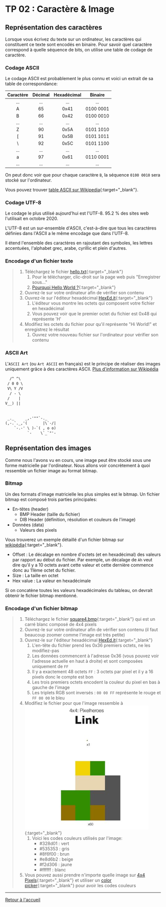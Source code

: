 # TP 02 : Caractère & Image

## Représentation des caractères

Lorsque vous écrivez du texte sur un ordinateur, les caractères qui constituent ce texte sont encodés en binaire.
Pour savoir quel caractère correspond à quelle séquence de bits, on utilise une table de codage de caractère.

### Codage ASCII

Le codage ASCII est probablement le plus connu et voici un extrait de sa table de correspondance:

| **Caractère** | **Décimal** | **Hexadécimal** | **Binaire** |
| :-----------: | :---------: | :-------------: | :---------: |
|      ...      |     ...     |       ...       |     ...     |
|       A       |     65      |      0x41       |  0100 0001  |
|       B       |     66      |      0x42       |  0100 0010  |
|      ...      |     ...     |       ...       |     ...     |
|       Z       |     90      |      0x5A       |  0101 1010  |
|       [       |     91      |      0x5B       |  0101 1011  |
|      \        |     92      |      0x5C       |  0101 1100  |
|      ...      |     ...     |       ...       |     ...     |
|       a       |     97      |      0x61       |  0110 0001  |
|      ...      |     ...     |       ...       |     ...     |

On peut donc voir que pour chaque caractère `B`, la séquence `0100 0010` sera stocké sur l'ordinateur.

Vous pouvez trouver [table ASCII sur Wikipedia](https://fr.wikipedia.org/wiki/American_Standard_Code_for_Information_Interchange#Description){:target="_blank"}.

### Codage UTF-8

Le codage le plus utilisé aujourd'hui est l'UTF-8. 95.2 % des sites web l'utilisait en octobre 2020.

L'UTF-8 est un sur-ensemble d'ASCII, c'est-à-dire que tous les caractères définies dans l'ASCII a le même encodage que dans l'UTF-8.

Il étend l'ensemble des caractères en rajoutant des symboles, les lettres accentuées, l'alphabet grec, arabe, cyrillic et plein d'autres.

### Encodage d'un fichier texte

> 1.  Téléchargez le fichier [hello.txt](../assets/txt/hello.txt){:target="_blank"}
>     1.  Pour le télécharger, clic-droit sur la page web puis "Enregistrer sous..."
>     2.  [Pourquoi Hello World ?](https://fr.wikipedia.org/wiki/Hello_world){:target="_blank"}
> 2.  Ouvrez-le sur votre ordinateur afin de vérifier son contenu
> 3.  Ouvrez-le sur l'éditeur hexadécimal [HexEd.it](https://hexed.it/){:target="_blank"}
>     1.  L'éditeur vous montre les octets qui composent votre fichier en hexadécimal
>     2.  Vous pouvez voir que le premier octet du fichier est 0x48 qui représente 'H'
> 4.  Modifiez les octets du fichier pour qu'il représente "Hi World!" et enregistrez le résultat
>     1.  Ouvrez votre nouveau fichier sur l'ordinateur pour vérifier son contenu

### ASCII Art

L'`ASCII Art` (ou `Art ASCII` en français) est le principe de réaliser des images uniquement grâce à des caractères ASCII. [Plus d'information sur Wikipédia](https://fr.wikipedia.org/wiki/Art_ASCII)

```
  /^ ^\
 / 0 0 \
 V\ Y /V
  / - \
 /    |
V__) ||


 _._     _,-'""`-._
(,-.`._,'(       |\`-/|
    `-.-' \ )-`( , o o)
          `-    \`_`"'-
```

## Représentation des images

Comme nous l'avons vu en cours, une image peut être stocké sous une forme matricielle par l'ordinateur.
Nous allons voir concrètement à quoi ressemble un fichier image au format bitmap.

### Bitmap

Un des formats d'image matricielle les plus simples est le bitmap.
Un fichier bitmap est composé trois parties principales:

- En-têtes (header)
  - BMP Header (taille du fichier)
  - DIB Header (définition, résolution et couleurs de l'image)
- Données (data)
  - Valeurs des pixels

Vous trouverez un exemple détaillé d'un fichier bitmap sur [wikipédia](https://en.wikipedia.org/wiki/BMP_file_format#Example_1){:target="_blank"}.

- Offset : Le décalage en nombre d'octets (et en hexadécimal) des valeurs par rapport au début du fichier. Par exemple, un décalage de `Ah` veut dire qu'il y a 10 octets avant cette valeur et cette dernière commence donc au 11ème octet du fichier.
- Size : La taille en octet
- Hex value : La valeur en hexadécimale

Si on concatène toutes les valeurs hexadécimales du tableau, on devrait obtenir le fichier bitmap mentionné.

### Encodage d'un fichier bitmap

> 1.  Téléchargez le fichier [square4.bmp](../assets/img/square4.bmp){:target="_blank"} qui est un carré blanc composé de 4x4 pixels
> 2.  Ouvrez-le sur votre ordinateur afin de vérifier son contenu (il faut beaucoup zoomer comme l'image est très petite)
> 3.  Ouvrez-le sur l'éditeur hexadécimal [HexEd.it](https://hexed.it/){:target="_blank"}
>     1.  L'en-tête du fichier prend les 0x36 premiers octets, ne les modifiez-pas
>     2.  Les données commencent à l'adresse 0x36 (vous pouvez voir l'adresse actuelle en haut à droite) et sont composées uniquement de `FF`
>     3.  Il y a exactement 48 octets `FF` : 3 octets par pixel et il y a 16 pixels donc le compte est bon
>     4.  Les trois premiers octets encodent la couleur du pixel en bas à gauche de l'image
>     5.  Les triplets RGB sont inversés : `00 00 FF` représente le rouge et `FF 00 00` le bleu
> 4.  Modifiez le fichier pour que l'image ressemble à [![Link](../assets/img/link.jpg)](https://www.pinterest.ch/pin/178173728982288577/){:target="_blank"}
>     1. Voici les codes couleurs utilisés par l'image:
>        - #328d01 : vert
>        - #535353 : gris
>        - #8f6f00 : brun
>        - #e8d6b2 : beige
>        - #f2d306 : jaune
>        - #ffffff : blanc
> 5.  Vous pouvez aussi prendre n'importe quelle image sur [4x4 Pixels](https://www.stoll.space/design#/4x4/){:target="_blank"} et utiliser un [color picker](https://redketchup.io/color-picker){:target="_blank"} pour avoir les codes couleurs

---

[Retour à l'accueil](../README.md)
